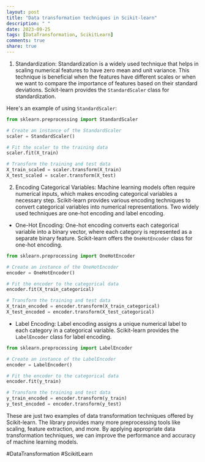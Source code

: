 ```yaml
---
layout: post
title: "Data transformation techniques in Scikit-learn"
description: " "
date: 2023-09-25
tags: [DataTransformation, ScikitLearn]
comments: true
share: true
---
```


1. Standardization:
Standardization is a widely used technique that helps in scaling numerical features to have zero mean and unit variance. This technique is beneficial when the features have different scales or when we want to compare the importance of features based on their standard deviations. Scikit-learn provides the `StandardScaler` class for standardization.

Here's an example of using `StandardScaler`:

```python
from sklearn.preprocessing import StandardScaler

# Create an instance of the StandardScaler
scaler = StandardScaler()

# Fit the scaler to the training data
scaler.fit(X_train)

# Transform the training and test data
X_train_scaled = scaler.transform(X_train)
X_test_scaled = scaler.transform(X_test)
```

2. Encoding Categorical Variables:
Machine learning models often require numerical inputs, which makes encoding categorical variables a necessary step. Scikit-learn provides various encoding techniques to convert categorical variables into numerical representations. Two widely used techniques are one-hot encoding and label encoding.

- One-Hot Encoding:
One-hot encoding converts each categorical variable into a binary vector, where each category is represented as a separate binary feature. Scikit-learn offers the `OneHotEncoder` class for one-hot encoding.

```python
from sklearn.preprocessing import OneHotEncoder

# Create an instance of the OneHotEncoder
encoder = OneHotEncoder()

# Fit the encoder to the categorical data
encoder.fit(X_train_categorical)

# Transform the training and test data
X_train_encoded = encoder.transform(X_train_categorical)
X_test_encoded = encoder.transform(X_test_categorical)
```

- Label Encoding:
Label encoding assigns a unique numerical label to each category in a categorical variable. Scikit-learn provides the `LabelEncoder` class for label encoding.

```python
from sklearn.preprocessing import LabelEncoder

# Create an instance of the LabelEncoder
encoder = LabelEncoder()

# Fit the encoder to the categorical data
encoder.fit(y_train)

# Transform the training and test data
y_train_encoded = encoder.transform(y_train)
y_test_encoded = encoder.transform(y_test)
```

These are just two examples of data transformation techniques offered by Scikit-learn. The library provides many more preprocessing tools like scaling, feature extraction, and more. By applying appropriate data transformation techniques, we can improve the performance and accuracy of machine learning models.

#DataTransformation #ScikitLearn